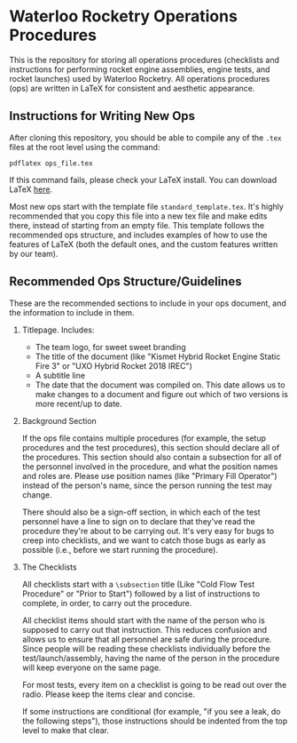 # Waterloo Rocketry Operations Procedures

This is the repository for storing all operations procedures (checklists and instructions for performing rocket engine assemblies, engine tests, and rocket launches) used by Waterloo Rocketry. All operations procedures (ops) are written in LaTeX for consistent and aesthetic appearance.

## Instructions for Writing New Ops

After cloning this repository, you should be able to compile any of the `.tex` files at the root level using the command:

`pdflatex ops_file.tex`

If this command fails, please check your LaTeX install. You can download LaTeX [here](https://www.latex-project.org/get/).

Most new ops start with the template file `standard_template.tex`. It's highly recommended that you copy this file into a new tex file and make edits there, instead of starting from an empty file. This template follows the recommended ops structure, and includes examples of how to use the features of LaTeX (both the default ones, and the custom features written by our team).

## Recommended Ops Structure/Guidelines

These are the recommended sections to include in your ops document, and the information to include in them.

1. Titlepage. Includes:
   - The team logo, for sweet sweet branding
   - The title of the document (like "Kismet Hybrid Rocket Engine Static Fire 3" or "UXO Hybrid Rocket 2018 IREC")
   - A subtitle line
   - The date that the document was compiled on. This date allows us to make changes to a document and figure out which of two versions is more recent/up to date.
   
2. Background Section
   
   If the ops file contains multiple procedures (for example, the setup procedures and the test procedures), this section should declare all of the procedures. This section should also contain a subsection for all of the personnel involved in the procedure, and what the position names and roles are. Please use position names (like "Primary Fill Operator") instead of the person's name, since the person running the test may change.
   
   There should also be a sign-off section, in which each of the test personnel have a line to sign on to declare that they've read the procedure they're about to be carrying out. It's very easy for bugs to creep into checklists, and we want to catch those bugs as early as possible (i.e., before we start running the procedure).
   
3. The Checklists

   All checklists start with a `\subsection` title (Like "Cold Flow Test Procedure" or "Prior to Start") followed by a list of instructions to complete, in order, to carry out the procedure.
   
   All checklist items should start with the name of the person who is supposed to carry out that instruction. This reduces confusion and allows us to ensure that all personnel are safe during the procedure. Since people will be reading these checklists individually before the test/launch/assembly, having the name of the person in the procedure will keep everyone on the same page.
   
   For most tests, every item on a checklist is going to be read out over the radio. Please keep the items clear and concise.
   
   If some instructions are conditional (for example, "if you see a leak, do the following steps"), those instructions should be indented from the top level to make that clear.
